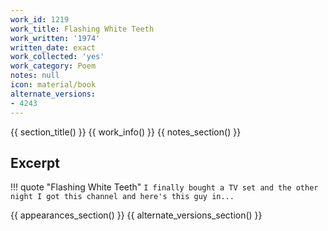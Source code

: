 ```yaml
---
work_id: 1219
work_title: Flashing White Teeth
work_written: '1974'
written_date: exact
work_collected: 'yes'
work_category: Poem
notes: null
icon: material/book
alternate_versions:
- 4243
---
```


{{ section_title() }}
{{ work_info() }}
{{ notes_section() }}
## Excerpt
!!! quote "Flashing White Teeth"
    ```
    I finally bought a TV set
    and the other night
    I got this channel
    and here's this guy in...
    ```

{{ appearances_section() }}
{{ alternate_versions_section() }}